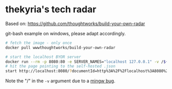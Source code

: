 # thekyria's tech radar

Based on: <https://github.com/thoughtworks/build-your-own-radar>

git-bash example on windows, please adapt accordingly.

```bash
# fetch the image - only once
docker pull wwwthoughtworks/build-your-own-radar

# start the localhost BYOR server
docker run --rm -p 8080:80 -e SERVER_NAMES="localhost 127.0.0.1" -v /${PWD}:/opt/build-your-own-radar/files wwwthoughtworks/build-your-own-radar:latest
# hit the page pointing to the self-hosted .json
start http://localhost:8080/?documentId=http%3A%2F%2Flocalhost%3A8080%2Ffiles%2Fthekyria_tech.json
```

Note the "/" in the `-v` argument due to a [mingw bug](https://stackoverflow.com/questions/50608301/docker-mounted-volume-adds-c-to-end-of-windows-path-when-translating-from-linux).
